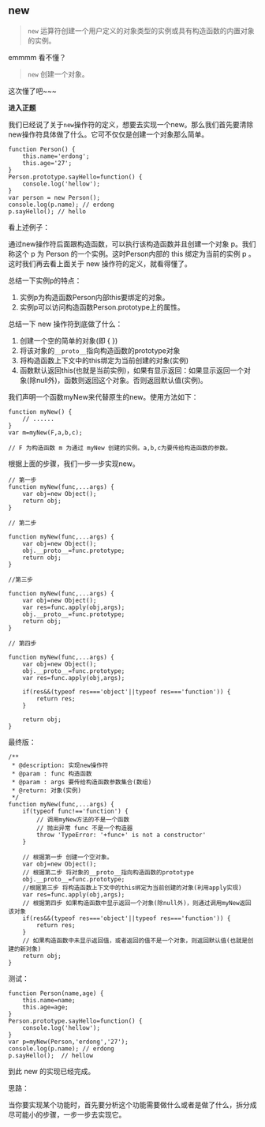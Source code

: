 ## new

>`new` 运算符创建一个用户定义的对象类型的实例或具有构造函数的内置对象的实例。

emmmm 看不懂？

> `new` 创建一个对象。

这次懂了吧~~~

**进入正题**

我们已经说了关于`new`操作符的定义，想要去实现一个new。那么我们首先要清除new操作符具体做了什么。它可不仅仅是创建一个对象那么简单。

```
function Person() {
    this.name='erdong';
    this.age='27';
}
Person.prototype.sayHello=function() {
    console.log('hellow');
}
var person = new Person();
console.log(p.name); // erdong
p.sayHello(); // hello

```

看上述例子：

通过new操作符后面跟构造函数，可以执行该构造函数并且创建一个对象 p。我们称这个 p 为 Person 的一个实例。这时Person内部的 this 绑定为当前的实例 p 。这时我们再去看上面关于 new 操作符的定义，就看得懂了。

总结一下实例p的特点：

1. 实例p为构造函数Person内部this要绑定的对象。
2. 实例p可以访问构造函数Person.prototype上的属性。

总结一下 new 操作符到底做了什么：

1. 创建一个空的简单的对象(即 { })
2. 将该对象的`__proto__`指向构造函数的prototype对象
3. 将构造函数上下文中的this绑定为当前创建的对象(实例)
4. 函数默认返回this(也就是当前实例)，如果有显示返回：如果显示返回一个对象(除null外)，函数则返回这个对象。否则返回默认值(实例)。

我们声明一个函数myNew来代替原生的new。使用方法如下：

```
function myNew() {
    // ......
}
var m=myNew(F,a,b,c);

// F 为构造函数 m 为通过 myNew 创建的实例。a,b,c为要传给构造函数的参数。
```
根据上面的步骤，我们一步一步实现new。

```
// 第一步
function myNew(func,...args) {
    var obj=new Object();
    return obj;
}

// 第二步

function myNew(func,...args) {
    var obj=new Object();
    obj.__proto__=func.prototype;
    return obj;
}

//第三步

function myNew(func,...args) {
    var obj=new Object();
    var res=func.apply(obj,args);
    obj.__proto__=func.prototype;
    return obj;
}

// 第四步

function myNew(func,...args) {
    var obj=new Object();
    obj.__proto__=func.prototype;
    var res=func.apply(obj,args);

    if(res&&(typeof res==='object'||typeof res==='function')) {
        return res;
    }

    return obj;
}
```

最终版：

```
/**
 * @description: 实现new操作符
 * @param : func 构造函数
 * @param : args 要传给构造函数参数集合(数组)
 * @return: 对象(实例)
 */
function myNew(func,...args) {
    if(typeof func!=='function') {
        // 调用myNew方法的不是一个函数
        // 抛出异常 func 不是一个构造器
        throw 'TypeError: '+func+' is not a constructor'
    }

    // 根据第一步 创建一个空对象。
    var obj=new Object();
    // 根据第二步 将对象的__proto__指向构造函数的prototype
    obj.__proto__=func.prototype;
    //根据第三步 将构造函数上下文中的this绑定为当前创建的对象(利用apply实现)
    var res=func.apply(obj,args);
    // 根据第四步 如果构造函数中显示返回一个对象(除null外)，则通过调用myNew返回该对象
    if(res&&(typeof res==='object'||typeof res==='function')) {
        return res;
    }
    // 如果构造函数中未显示返回值，或者返回的值不是一个对象，则返回默认值(也就是创建的新对象)
    return obj;
}
```
测试：

```
function Person(name,age) {
    this.name=name;
    this.age=age;
}
Person.prototype.sayHello=function() {
    console.log('hellow');
}
var p=myNew(Person,'erdong','27');
console.log(p.name); // erdong
p.sayHello();  // hellow
```

到此 new 的实现已经完成。

思路：

当你要实现某个功能时，首先要分析这个功能需要做什么或者是做了什么，拆分成尽可能小的步骤，一步一步去实现它。